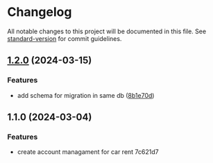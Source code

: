# Changelog

All notable changes to this project will be documented in this file. See [standard-version](https://github.com/conventional-changelog/standard-version) for commit guidelines.

## [1.2.0](https://github.com/achwanyusuf/carrent-accountsvc/compare/v1.1.0...v1.2.0) (2024-03-15)


### Features

* add schema for migration in same db ([8b1e70d](https://github.com/achwanyusuf/carrent-accountsvc/commit/8b1e70dfe04a3dc627184713a56d82c70283cd00))

## 1.1.0 (2024-03-04)


### Features

* create account managament for car rent 7c621d7
